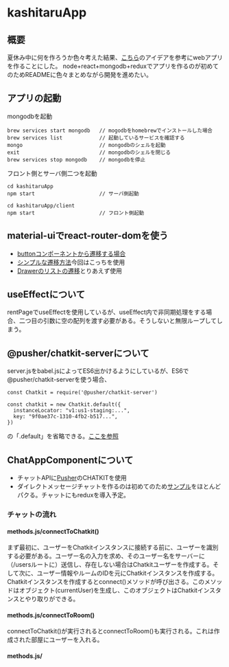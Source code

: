 # kashitaruApp
## 概要
夏休み中に何を作ろうか色々考えた結果、[こちら](https://kougusharing.storeinfo.jp/)のアイデアを参考にwebアプリを作ることにした。
node+react+mongodb+reduxでアプリを作るのが初めてのためREADMEに色々まとめながら開発を進めたい。
## アプリの起動
mongodbを起動

```
brew services start mongodb   // mogodbをhomebrewでインストールした場合
brew services list            // 起動しているサービスを確認する
mongo                         // mongodbのシェルを起動
exit                          // mongodbのシェルを閉じる
brew services stop mongodb    // mongodbを停止
```

フロント側とサーバ側二つを起動

```
cd kashitaruApp
npm start                     // サーバ側起動

cd kashitaruApp/client
npm start                     // フロント側起動
```

## material-uiでreact-router-domを使う
- [buttonコンポーネントから遷移する場合](https://material-ui.com/components/buttons/#third-party-routing-library)
- [シンプルな遷移方法](https://material-ui.com/components/links/#third-party-routing-library)今回はこっちを使用
- [Drawerのリストの遷移](https://material-ui.com/guides/composition/#component-property)とりあえず使用

## useEffectについて
rentPageでuseEffectを使用しているが、useEffect内で非同期処理をする場合、二つ目の引数に空の配列を渡す必要がある。そうしないと無限ループしてしまう。

## @pusher/chatkit-serverについて
server.jsをbabel.jsによってES6出かけるようにしているが、ES6で@pusher/chatkit-serverを使う場合、

```
const Chatkit = require('@pusher/chatkit-server')

const chatkit = new Chatkit.default({
  instanceLocator: "v1:us1-staging:...",
  key: "9f0ae37c-1310-4fb2-b517...",
})
```

の「.default」を省略できる。[ここを参照](https://github.com/pusher/chatkit-server-node/issues/12)

## ChatAppComponentについて
- チャットAPIに[Pusher](https://pusher.com/)のCHATKITを使用
- ダイレクトメッセージチャットを作るのは初めてのため[サンプル](https://pusher.com/tutorials/react-direct-messaging)をほとんどパクる。チャットにもreduxを導入予定。
### チャットの流れ
#### methods.js/connectToChatkit()
まず最初に、ユーザーをChatkitインスタンスに接続する前に、ユーザーを識別する必要がある。ユーザー名の入力を求め、そのユーザー名をサーバーに（/usersルートに）送信し、存在しない場合はChatkitユーザーを作成する。そして次に、ユーザー情報やルームのIDを元にChatkitインスタンスを作成する。Chatkitインスタンスを作成するとconnect()メソッドが呼び出さる。このメソッドはオブジェクト(currentUser)を生成し、このオブジェクトはChatkitインスタンスとやり取りができる。
#### methods.js/connectToRoom()
connectToChatkit()が実行されるとconnectToRoom()も実行される。これは作成された部屋にユーザーを入れる。
#### methods.js/